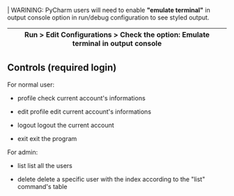 | WARINING: PyCharm users will need to enable **"emulate terminal"** in output console option in
run/debug configuration to see styled output.

Run > Edit Configurations > Check the option: Emulate terminal in output console|
| --- |



**Controls (required login)**
---
For normal user:
- profile
    check current account's informations

- edit profile
    edit current account's informations

- logout
    logout the current account
    
- exit
    exit the program

For admin:
- list
    list all the users
    
- delete <account index>
    delete a specific user with the index according to the "list" command's table
